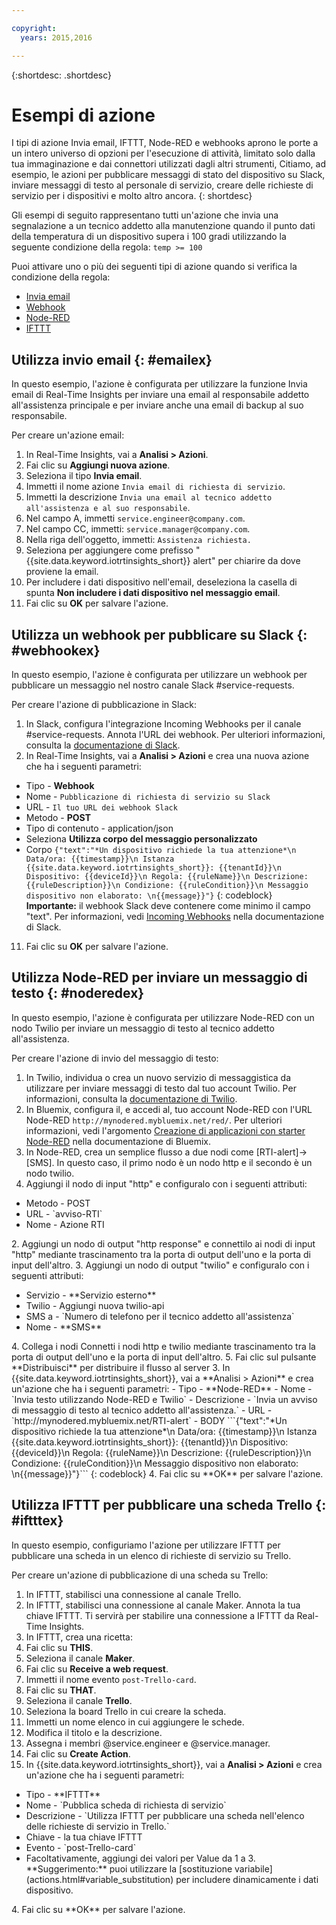 ```yaml
---

copyright:
  years: 2015,2016

---
```


{:shortdesc: .shortdesc}

# Esempi di azione

I tipi di azione Invia email, IFTTT, Node-RED e webhooks aprono le porte a un intero universo di opzioni per l'esecuzione di attività, limitato solo dalla tua immaginazione e dai connettori utilizzati dagli altri strumenti, Citiamo, ad esempio, le azioni per pubblicare messaggi di stato del dispositivo su Slack, inviare messaggi di testo al personale di servizio, creare delle richieste di servizio per i dispositivi e molto altro ancora.
{: shortdesc}

Gli esempi di seguito rappresentano tutti un'azione che invia una segnalazione a un tecnico addetto alla manutenzione quando il punto dati della temperatura di un dispositivo supera i 100 gradi utilizzando la seguente condizione della regola:
`temp >= 100`

Puoi attivare uno o più dei seguenti tipi di azione quando si verifica la condizione della regola:  
 - [Invia email](#emailex "Invia email")
 - [Webhook](#webhookex "Webhook")
 - [Node-RED](#noderedex "Node-RED")
 - [IFTTT](#iftttex "IFTTT")

## Utilizza invio email {: #emailex}
In questo esempio, l'azione è configurata per utilizzare la funzione Invia email di Real-Time Insights per inviare una email al responsabile addetto all'assistenza principale e per inviare anche una email di backup al suo responsabile.

Per creare un'azione email:
1. In Real-Time Insights, vai a **Analisi > Azioni**.
2. Fai clic su **Aggiungi nuova azione**.
3. Seleziona il tipo **Invia email**.
4. Immetti il nome azione `Invia email di richiesta di servizio`.
5. Immetti la descrizione `Invia una email al tecnico addetto all'assistenza e al suo responsabile`.
6. Nel campo A, immetti `service.engineer@company.com`.
7. Nel campo CC, immetti: `service.manager@company.com`.
8. Nella riga dell'oggetto, immetti: `Assistenza richiesta.`
9. Seleziona per aggiungere come prefisso "{{site.data.keyword.iotrtinsights_short}} alert" per chiarire da dove proviene la email.
10. Per includere i dati dispositivo nell'email, deseleziona la casella di spunta **Non includere i dati dispositivo nel messaggio email**.
11. Fai clic su **OK** per salvare l'azione.  




## Utilizza un webhook per pubblicare su Slack {: #webhookex}

In questo esempio, l'azione è configurata per utilizzare un webhook per pubblicare un messaggio nel nostro canale Slack #service-requests.

Per creare l'azione di pubblicazione in Slack:
1. In Slack, configura l'integrazione Incoming Webhooks per il canale #service-requests. Annota l'URL dei webhook. Per ulteriori informazioni,
consulta la [documentazione di Slack](https://api.slack.com/incoming-webhooks).
2. In Real-Time Insights, vai a **Analisi > Azioni** e crea una nuova azione che ha i seguenti parametri:
 - Tipo - **Webhook**
 - Nome - `Pubblicazione di richiesta di servizio su Slack`
 - URL - `Il tuo URL dei webhook Slack`
 - Metodo - **POST**
 - Tipo di contenuto - application/json
 - Seleziona **Utilizza corpo del messaggio personalizzato**
 - Corpo
 ```{"text":"*Un dispositivo richiede la tua attenzione*\n Data/ora: {{timestamp}}\n Istanza {{site.data.keyword.iotrtinsights_short}}: {{tenantId}}\n Dispositivo: {{deviceId}}\n Regola: {{ruleName}}\n Descrizione: {{ruleDescription}}\n Condizione: {{ruleCondition}}\n Messaggio dispositivo non elaborato: \n{{message}}"}```
 {: codeblock}  
 **Importante:** il webhook Slack deve contenere come minimo il campo "text". Per informazioni, vedi [Incoming Webhooks](https://api.slack.com/incoming-webhooks "Documentazione di Slack") nella documentazione di Slack.
11. Fai clic su **OK** per salvare l'azione.

## Utilizza Node-RED per inviare un messaggio di testo {: #noderedex}

In questo esempio, l'azione è configurata per utilizzare Node-RED con un nodo Twilio per inviare un messaggio di testo al tecnico addetto all'assistenza.

Per creare l'azione di invio del messaggio di testo:
1. In Twilio, individua o crea un nuovo servizio di messaggistica da utilizzare per inviare messaggi di testo dal tuo account Twilio. Per informazioni, consulta
la [documentazione di Twilio](https://www.twilio.com/help).
1. In Bluemix, configura il, e accedi al, tuo account Node-RED con l'URL Node-RED `http://mynodered.mybluemix.net/red/`. Per ulteriori
informazioni, vedi l'argomento [Creazione di applicazioni con starter Node-RED](https://www.ng.bluemix.net/docs/starters/Node-RED/nodered.html) nella documentazione di Bluemix.
2. In Node-RED, crea un semplice flusso a due nodi come [RTI-alert]->[SMS].
In questo caso, il primo nodo è un nodo http e il secondo è un nodo twilio.
 1. Aggiungi il nodo di input "http" e configuralo con i seguenti attributi:
  <ul>
  <li>Metodo - POST</li>
  <li>URL - `avviso-RTI`</li>
  <li>Nome - Azione RTI</li>
  </ul>
  2. Aggiungi un nodo di output "http response" e connettilo ai nodi di input "http" mediante trascinamento tra la porta di output dell'uno e la porta di input dell'altro.
  3. Aggiungi un nodo di output "twilio" e configuralo con i seguenti attributi:
  <ul>
  <li>Servizio - **Servizio esterno**</li>
  <li>Twilio - Aggiungi nuova twilio-api</li>
  <li>SMS a - `Numero di telefono per il tecnico addetto all'assistenza`</li>
  <li>Nome - **SMS**</li>
  </ul>
  4. Collega i nodi
  Connetti i nodi http e twilio mediante trascinamento tra la porta di output dell'uno e la porta di input dell'altro.
  5. Fai clic sul pulsante **Distribuisci** per distribuire il flusso al server
3. In {{site.data.keyword.iotrtinsights_short}}, vai a **Analisi > Azioni** e crea un'azione che ha i seguenti parametri:
 - Tipo - **Node-RED**
 - Nome - `Invia testo utilizzando Node-RED e Twilio`
 - Descrizione - `Invia un avviso di messaggio di testo al tecnico addetto all'assistenza.`
 - URL - `http://mynodered.mybluemix.net/RTI-alert`
 - BODY   
 ```{"text":"*Un dispositivo richiede la tua attenzione*\n Data/ora: {{timestamp}}\n Istanza {{site.data.keyword.iotrtinsights_short}}: {{tenantId}}\n Dispositivo: {{deviceId}}\n Regola: {{ruleName}}\n Descrizione: {{ruleDescription}}\n Condizione: {{ruleCondition}}\n Messaggio dispositivo non elaborato: \n{{message}}"}```
 {: codeblock}
4. Fai clic su **OK** per salvare l'azione.

## Utilizza IFTTT per pubblicare una scheda Trello {: #iftttex}

In questo esempio, configuriamo l'azione per utilizzare IFTTT per pubblicare una scheda in un elenco di richieste di servizio su Trello.

Per creare un'azione di pubblicazione di una scheda su Trello:
1.	In IFTTT, stabilisci una connessione al canale Trello.
2.	In IFTTT, stabilisci una connessione al canale Maker. Annota la tua chiave IFTTT. Ti servirà per stabilire una connessione a IFTTT da Real-Time Insights.
5.	In IFTTT, crea una ricetta:
 1. Fai clic su **THIS**.
 2. Seleziona il canale **Maker**.  
 2. Fai clic su **Receive a web request**.
 3. Immetti il nome evento `post-Trello-card`.
 4. Fai clic su **THAT**.
 5. Seleziona il canale **Trello**.
 6. Seleziona la board Trello in cui creare la scheda.
 7. Immetti un nome elenco in cui aggiungere le schede.
 8. Modifica il titolo e la descrizione.
 9. Assegna i membri @service.engineer e @service.manager.
 8. Fai clic su **Create Action**.   
3. In {{site.data.keyword.iotrtinsights_short}}, vai a **Analisi > Azioni** e crea un'azione che ha i seguenti parametri:
<ul>
<li>Tipo - **IFTTT**</li>
<li>Nome - `Pubblica scheda di richiesta di servizio`</li>
<li>Descrizione - `Utilizza IFTTT per pubblicare una scheda nell'elenco delle richieste di servizio in Trello.`</li>
<li>Chiave - la tua chiave IFTTT</li>
<li>Evento - `post-Trello-card`</li>
<li>Facoltativamente, aggiungi dei valori per Value da 1 a 3. **Suggerimento:** puoi utilizzare la [sostituzione variabile](actions.html#variable_substitution) per includere dinamicamente i dati dispositivo.</li>
</ul>
4. Fai clic su **OK** per salvare l'azione.
